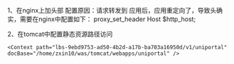 1、在nginx上加头部
配置原因：请求转发到 应用后，应用重定向了，导致头确实，需要在nginx中配置如下：
proxy_set_header Host $http_host;

2、在tomcat中配置静态资源路径访问
```
<Context path="lbs-9ebd9753-ad50-4b2d-a17b-ba703a16950d/v1/uniportal" docBase="/home/zxin10/was/tomcat/webapps/uniportal" />
